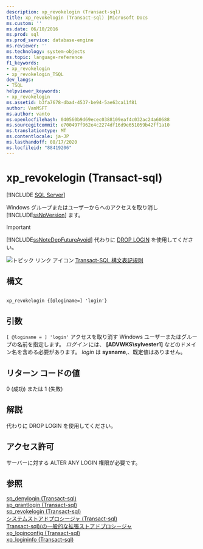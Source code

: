 ```yaml
---
description: xp_revokelogin (Transact-sql)
title: xp_revokelogin (Transact-sql) |Microsoft Docs
ms.custom: ''
ms.date: 06/10/2016
ms.prod: sql
ms.prod_service: database-engine
ms.reviewer: ''
ms.technology: system-objects
ms.topic: language-reference
f1_keywords:
- xp_revokelogin
- xp_revokelogin_TSQL
dev_langs:
- TSQL
helpviewer_keywords:
- xp_revokelogin
ms.assetid: b3fa7678-dba4-4537-be94-5ae63ca11f81
author: VanMSFT
ms.author: vanto
ms.openlocfilehash: 040560b9d69ecec0388109eaf4c032ac24a60688
ms.sourcegitcommit: e700497f962e4c2274df16d9e651059b42ff1a10
ms.translationtype: MT
ms.contentlocale: ja-JP
ms.lasthandoff: 08/17/2020
ms.locfileid: "88419206"
---
```

# <a name="xp_revokelogin-transact-sql"></a>xp_revokelogin (Transact-sql)
[!INCLUDE [SQL Server](../../includes/applies-to-version/sqlserver.md)]

  Windows グループまたはユーザーからへのアクセスを取り消し [!INCLUDE[ssNoVersion](../../includes/ssnoversion-md.md)] ます。  
  
> [!IMPORTANT]  
>  [!INCLUDE[ssNoteDepFutureAvoid](../../includes/ssnotedepfutureavoid-md.md)] 代わりに [DROP LOGIN](../../t-sql/statements/drop-login-transact-sql.md) を使用してください。  
  
 ![トピック リンク アイコン](../../database-engine/configure-windows/media/topic-link.gif "トピック リンク アイコン") [Transact-SQL 構文表記規則](../../t-sql/language-elements/transact-sql-syntax-conventions-transact-sql.md)  
  
## <a name="syntax"></a>構文  
  
```  
  
xp_revokelogin {[@loginame=] 'login'}  
```  
  
## <a name="arguments"></a>引数  
`[ @loginame = ] 'login'` アクセスを取り消す Windows ユーザーまたはグループの名前を指定します。 *ログイン* には、 **[ADVWKS\sylvester1]** などのドメイン名を含める必要があります。 *login* は **sysname**,、既定値はありません。  
  
## <a name="return-code-values"></a>リターン コードの値  
 0 (成功) または 1 (失敗)  
  
## <a name="remarks"></a>解説  
 代わりに DROP LOGIN を使用してください。  
  
## <a name="permissions"></a>アクセス許可  
 サーバーに対する ALTER ANY LOGIN 権限が必要です。  
  
## <a name="see-also"></a>参照  
 [sp_denylogin &#40;Transact-sql&#41;](../../relational-databases/system-stored-procedures/sp-denylogin-transact-sql.md)   
 [sp_grantlogin &#40;Transact-sql&#41;](../../relational-databases/system-stored-procedures/sp-grantlogin-transact-sql.md)   
 [sp_revokelogin &#40;Transact-sql&#41;](../../relational-databases/system-stored-procedures/sp-revokelogin-transact-sql.md)   
 [システムストアドプロシージャ &#40;Transact-sql&#41;](../../relational-databases/system-stored-procedures/system-stored-procedures-transact-sql.md)   
 [Transact-sql&#41;&#40;の一般的な拡張ストアドプロシージャ ](../../relational-databases/system-stored-procedures/general-extended-stored-procedures-transact-sql.md)   
 [xp_loginconfig &#40;Transact-sql&#41;](../../relational-databases/system-stored-procedures/xp-loginconfig-transact-sql.md)   
 [xp_logininfo &#40;Transact-sql&#41;](../../relational-databases/system-stored-procedures/xp-logininfo-transact-sql.md)  
  
  
